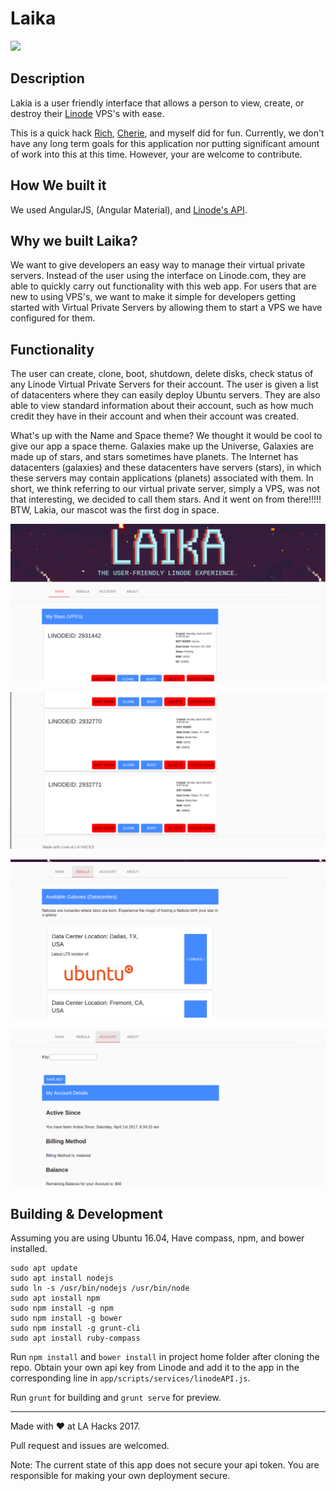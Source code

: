 
# Laika

![](https://github.com/jaylenw/laika/raw/master/screenshots/lakia-logo.png)

## Description

Lakia is a user friendly interface that allows a person to view, create, or destroy their [Linode](https://www.linode.com/) VPS's with ease.

This is a quick hack [Rich](https://github.com/RichCherng), [Cherie](https://github.com/cheriejw), and myself did for fun. Currently, we don't have any long term goals for this application nor putting significant amount of work into this at this time. However, your are welcome to contribute.

## How We built it

We used AngularJS, (Angular Material), and [Linode's API](https://www.linode.com/api).

## Why we built Laika?

We want to give developers an easy way to manage their
virtual private servers. Instead of the user using the
interface on Linode.com, they are able to quickly carry
out functionality with this web app. For users that are
new to using VPS's, we want to make it simple for
developers getting started with Virtual Private Servers
by allowing them to start a VPS we have configured for
them.

## Functionality

The user can create, clone, boot, shutdown, delete disks,
check status of any Linode Virtual Private Servers for
their account. The user is given a list of datacenters
where they can easily deploy Ubuntu servers. They are
also able to view standard information about their
account, such as how much credit they have in their
account and when their account was created.

What's up with the Name and Space theme?
We thought it would be cool to give our app a space
theme. Galaxies make up the Universe, Galaxies are made
up of stars, and stars sometimes have planets. The
Internet has datacenters (galaxies) and these datacenters have
servers (stars), in which these servers may contain applications (planets)
associated with them. In short, we think referring to our virtual
private server, simply a VPS, was not that interesting, we decided to call them
stars. And it went on from there!!!!! BTW,
Lakia, our mascot was the first dog in space.



![](https://github.com/jaylenw/laika/raw/master/screenshots/1.png)

![](https://github.com/jaylenw/laika/raw/master/screenshots/2.png)

![](https://github.com/jaylenw/laika/raw/master/screenshots/3.png)

![](https://github.com/jaylenw/laika/raw/master/screenshots/4.png)

## Building & Development

Assuming you are using Ubuntu 16.04, Have compass, npm, and bower installed.

    sudo apt update  
    sudo apt install nodejs  
    sudo ln -s /usr/bin/nodejs /usr/bin/node  
    sudo apt install npm
    sudo npm install -g npm
    sudo npm install -g bower
    sudo npm install -g grunt-cli
    sudo apt install ruby-compass

Run `npm install` and `bower install` in project home
folder after cloning the repo. Obtain your own api key
from Linode and add it to the app in the corresponding
line in `app/scripts/services/linodeAPI.js`.

Run `grunt` for building and `grunt serve` for preview.

----------------

Made with ♥ at LA Hacks 2017.

Pull request and issues are welcomed.

Note: The current state of this app does not secure your api token. You are
responsible for making your own deployment secure.

